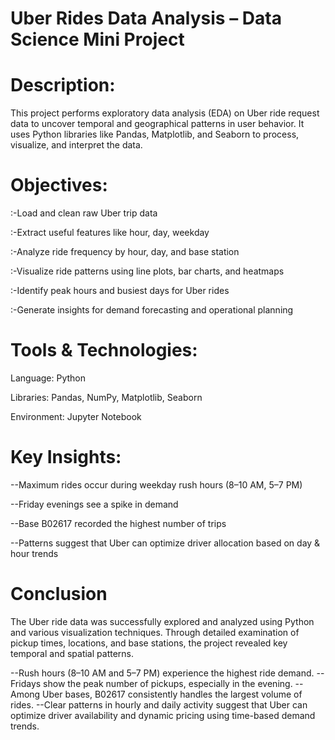 # Uber Rides Data Analysis – Data Science Mini Project
# Description:
This project performs exploratory data analysis (EDA) on Uber ride request data to uncover temporal and geographical patterns in user behavior. It uses Python libraries like Pandas, Matplotlib, and Seaborn to process, visualize, and interpret the data.

# Objectives:
:-Load and clean raw Uber trip data

:-Extract useful features like hour, day, weekday

:-Analyze ride frequency by hour, day, and base station

:-Visualize ride patterns using line plots, bar charts, and heatmaps

:-Identify peak hours and busiest days for Uber rides

:-Generate insights for demand forecasting and operational planning

# Tools & Technologies:
Language: Python

Libraries: Pandas, NumPy, Matplotlib, Seaborn

Environment: Jupyter Notebook

# Key Insights:
--Maximum rides occur during weekday rush hours (8–10 AM, 5–7 PM)

--Friday evenings see a spike in demand

--Base B02617 recorded the highest number of trips

--Patterns suggest that Uber can optimize driver allocation based on day & hour trends

# Conclusion
The Uber ride data was successfully explored and analyzed using Python and various visualization techniques. Through detailed examination of pickup times, locations, and base stations, the project revealed key temporal and spatial patterns.

--Rush hours (8–10 AM and 5–7 PM) experience the highest ride demand.
--Fridays show the peak number of pickups, especially in the evening.
--Among Uber bases, B02617 consistently handles the largest volume of rides.
--Clear patterns in hourly and daily activity suggest that Uber can optimize driver availability and dynamic pricing using time-based demand trends.
